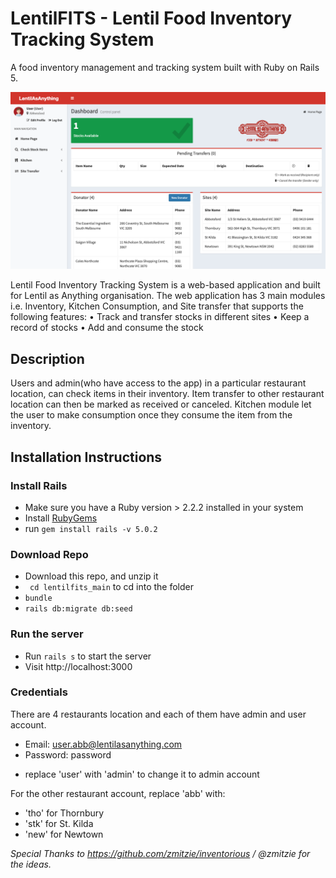 # LentilFITS - Lentil Food Inventory Tracking System

A food inventory management and tracking system built with Ruby on Rails 5.

!["Dashboard"](https://github.com/dayramaelbranz/LentilFITS/blob/master/main%20dashboard.png)

Lentil Food Inventory Tracking System is a web-based application and built for Lentil as Anything organisation. The web application has 3 main modules i.e. Inventory, Kitchen Consumption, and Site transfer that supports the following features:
•	Track and transfer stocks in different sites
•	Keep a record of stocks
•	Add and consume the stock

## Description
Users and admin(who have access to the app) in a particular restaurant location, can check items in their inventory. Item transfer to other restaurant location can then be marked as received or canceled. Kitchen module let the user to make consumption once they consume the item from the inventory.

## Installation Instructions

### Install Rails

* Make sure you have a Ruby version > 2.2.2 installed in your system
* Install [RubyGems](https://rubygems.org/pages/download)
* run ```gem install rails -v 5.0.2```

### Download Repo

* Download this repo, and unzip it
* ``` cd lentilfits_main``` to cd into the folder
* ``` bundle ```
* ``` rails db:migrate db:seed ```

### Run the server
* Run ```rails s``` to start the server
* Visit http://localhost:3000

### Credentials
There are 4 restaurants location and each of them have admin and user account.
- Email: user.abb@lentilasanything.com
- Password: password
* replace 'user' with 'admin' to change it to admin account

For the other restaurant account, replace 'abb' with:
- 'tho' for Thornbury
- 'stk' for St. Kilda
- 'new' for Newtown

_Special Thanks to https://github.com/zmitzie/inventorious / @zmitzie for the ideas._
